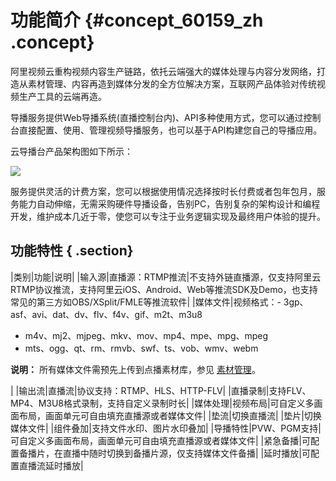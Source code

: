 # 功能简介 {#concept_60159_zh .concept}

阿里视频云重构视频内容生产链路，依托云端强大的媒体处理与内容分发网络，打造从素材管理、内容再造到媒体分发的全方位解决方案，互联网产品体验对传统视频生产工具的云端再造。

导播服务提供Web导播系统\(直播控制台内\)、API多种使用方式，您可以通过控制台直接配置、使用、管理视频导播服务，也可以基于API构建您自己的导播应用。

云导播台产品架构图如下所示：

![](http://static-aliyun-doc.oss-cn-hangzhou.aliyuncs.com/assets/img/20736/154208623721485_zh-CN.png)

服务提供灵活的计费方案，您可以根据使用情况选择按时长付费或者包年包月，服务能力自动伸缩，无需采购硬件导播设备，告别PC，告别复杂的架构设计和编程开发，维护成本几近于零，使您可以专注于业务逻辑实现及最终用户体验的提升。

## 功能特性 { .section}

|类别|功能|说明|
|输入源|直播源：RTMP推流|不支持外链直播源，仅支持阿里云RTMP协议推流，支持阿里云iOS、Android、Web等推流SDK及Demo，也支持常见的第三方如OBS/XSplit/FMLE等推流软件|
|媒体文件|视频格式：-   3gp、asf、avi、dat、dv、flv、f4v、gif、m2t、m3u8
-   m4v、mj2、mjpeg、mkv、mov、mp4、mpe、mpg、mpeg
-   mts、ogg、qt、rm、rmvb、swf、ts、vob、wmv、webm

**说明：** 所有媒体文件需预先上传到点播素材库，参见 [素材管理](https://help.aliyun.com/document_detail/51702.html?spm=a2c4g.11186623.2.4.596b69a8okdj2w)。

 |
|输出流|直播流|协议支持：RTMP、HLS、HTTP-FLV|
|直播录制|支持FLV、MP4、M3U8格式录制，支持自定义录制时长|
|媒体处理|视频布局|可自定义多画面布局，画面单元可自由填充直播源或者媒体文件|
|垫流|切换直播流|
|垫片|切换媒体文件|
|组件叠加|支持文件水印、图片水印叠加|
|导播特性|PVW、PGM支持|可自定义多画面布局，画面单元可自由填充直播源或者媒体文件|
|紧急备播|可配置备播片，在直播中随时切换到备播片源，仅支持媒体文件备播|
|延时播放|可配置直播流延时播放|

